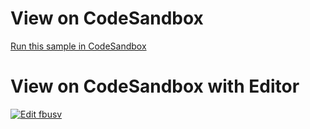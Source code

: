 
# View on CodeSandbox 
[Run this sample in CodeSandbox](https://codesandbox.io/embed/github/IgniteUI/testStackblitz/tree/master/github/data-chart/DataChartTypeCategoryStepLineSeries?fontsize=14&hidenavigation=1&theme=dark&view=preview)                        
        
# View on CodeSandbox with Editor
            
<html lang="en" xmlns="http://www.w3.org/1999/xhtml">
    <body>           
        <a target="_blank" href="https://codesandbox.io/s/github/IgniteUI/testStackblitz/tree/master/github/data-chart/DataChartTypeCategoryStepLineSeries?fontsize=14&hidenavigation=1&theme=dark&view=preview">
            <img alt="Edit fbusv" src="https://codesandbox.io/static/img/play-codesandbox.svg"/>
        </a>
    </body>
</html>
        